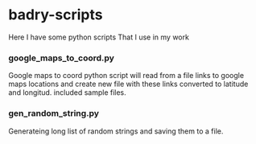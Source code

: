 # badry-scripts
Here I have some python scripts That I use in my work

### google_maps_to_coord.py
Google maps to coord python script will read from a file links to google maps locations and create new file with these links converted to latitude and longitud. included sample files.
### gen_random_string.py
Generateing long list of random strings and saving them to a file.
